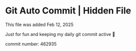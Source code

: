 # Git Auto Commit | Hidden File

This file was added Feb 12, 2025

Just for fun and keeping my daily git commit active 🤪

commit number: 462935
